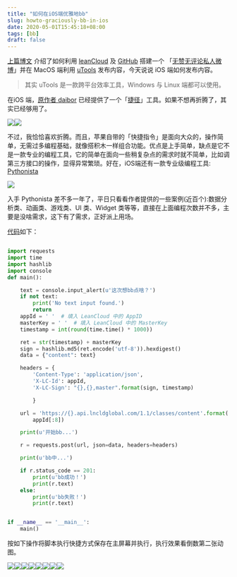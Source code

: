 ```yaml
---
title: "如何在iOS端优雅地bb"
slug: howto-graciously-bb-in-ios
date: 2020-05-01T15:45:18+08:00
tags: [bb]
draft: false
---
```



[上篇博文](https://xwlearn.com/howto-graciously-bb-in-mac) 介绍了如何利用 [leanCloud](https://leancloud.app) 及 [GitHub](https://github.com) 搭建一个 「[无赞无评论私人微博](https://sspai.com/post/60024)」并在 MacOS 端利用 [uTools](https://u.tools) 发布内容，今天说说 iOS 端如何发布内容。
>  其实 uTools 是一款跨平台效率工具，Windows 与 Linux 端都可以使用。

在iOS 端，[原作者 daibor](https://sspai.com/u/daibor/updates) 已经提供了一个「[捷径](https://www.icloud.com/shortcuts/3cfcbc36a6a24e0a8721bfeef8dfc6cf)」工具。如果不想再折腾了，其实已经够用了。

<photos>![](https://tva1.sinaimg.cn/large/007S8ZIlgy1gecz0iw4ifg30ku112wz1.gif)![](https://tva1.sinaimg.cn/large/007S8ZIlgy1gecz42heewj309r0ezwek.jpg)</photos>

不过，我恰恰喜欢折腾。而且，苹果自带的「快捷指令」是面向大众的，操作简单，无需过多编程基础，就像搭积木一样组合功能。优点是上手简单，缺点是它不是一款专业的编程工具，它的简单在面向一些稍复杂点的需求时就不简单，比如调第三方接口的操作，显得异常繁琐。好在，iOS端还有一款专业级编程工具:
[Pythonista](http://omz-software.com/pythonista/)

![](http://omz-software.com/pythonista/images/DeviceScreenshots.png)

入手 Pythonista 差不多一年了，平日只看看作者提供的一些案例(近百个):数据分析类、动画类、游戏类、UI 类、Widget 类等等，直接在上面编程次数并不多，主要是没啥需求，这下有了需求，正好派上用场。

[代码](https://github.com/imxw/bb)如下：

```python

import requests
import time
import hashlib
import console
def main():

    text = console.input_alert(u'这次想bb点啥？')
    if not text:
        print('No text input found.')
        return
    appId = ' '  # 填入 LeanCloud 中的 AppID
    masterKey = ' '  # 填入 LeanCloud 中的 MasterKey
    timestamp = int(round(time.time() * 1000))

    ret = str(timestamp) + masterKey
    sign = hashlib.md5(ret.encode('utf-8')).hexdigest()
    data = {"content": text}

    headers = {
        'Content-Type': 'application/json',
        'X-LC-Id': appId,
        'X-LC-Sign': "{},{},master".format(sign, timestamp)

        }

    url = 'https://{}.api.lncldglobal.com/1.1/classes/content'.format(
        appId[:8])

    print(u'开始bb...')

    r = requests.post(url, json=data, headers=headers)

    print(u'bb中...')

    if r.status_code == 201:
        print(u'bb成功！')
        print(r.text)
    else:
        print(u'bb失败！')
        print(r.text)


if __name__ == '__main__':
    main()
```

按如下操作将脚本执行快捷方式保存在主屏幕并执行，执行效果看倒数第二张动图。

<photos>![](https://tva1.sinaimg.cn/large/007S8ZIlgy1ged57ebql7j30ku112q46.jpg)![](https://tva1.sinaimg.cn/large/007S8ZIlgy1ged58aflr0j30ku112jsu.jpg)![](https://tva1.sinaimg.cn/large/007S8ZIlgy1ged59c00kzj30dz0ni74w.jpg)![](https://tva1.sinaimg.cn/large/007S8ZIlgy1ged5aeznw3j30dv0ongm3.jpg)![](https://tva1.sinaimg.cn/large/007S8ZIlgy1ged5bezyvcj30ku11275m.jpg)![](https://tva1.sinaimg.cn/large/007S8ZIlgy1ged5fbuduej30ku112go9.jpg)![](https://tva1.sinaimg.cn/large/007S8ZIlgy1ged1rwzstwg30ku112qkr.gif)![](https://tva1.sinaimg.cn/large/007S8ZIlgy1ged42vdrmxj30ku0syt9b.jpg)</photos>

